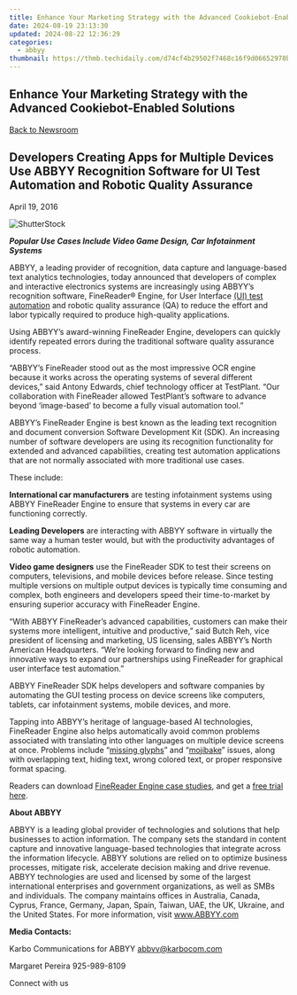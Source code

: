 ```yaml
---
title: Enhance Your Marketing Strategy with the Advanced Cookiebot-Enabled Solutions
date: 2024-08-19 23:13:30
updated: 2024-08-22 12:36:29
categories:
  - abbyy
thumbnail: https://thmb.techidaily.com/d74cf4b29502f7468c16f9d06652978b0acc41463aa1502d9a044d265c2e75a4.jpg
---
```


## Enhance Your Marketing Strategy with the Advanced Cookiebot-Enabled Solutions

[Back to Newsroom](https://tools.techidaily.com/abbyy/products/)

## Developers Creating Apps for Multiple Devices Use ABBYY Recognition Software for UI Test Automation and Robotic Quality Assurance

April 19, 2016

![ShutterStock](https://content.abbyy.com/-/media/project/abbyy/abbyy/branchtemplates/shutterstock_1272462163_1296-x-729.jpg?h=729&iar=0&w=1296)

**_Popular Use Cases Include Video Game Design, Car Infotainment Systems_** 

ABBYY, a leading provider of recognition, data capture and language-based text analytics technologies, today announced that developers of complex and interactive electronics systems are increasingly using ABBYY’s recognition software, FineReader® Engine, for User Interface [(UI) test automation](http://hubs.ly/H029ZtF0) and robotic quality assurance (QA) to reduce the effort and labor typically required to produce high-quality applications.

Using ABBYY’s award-winning FineReader Engine, developers can quickly identify repeated errors during the traditional software quality assurance process.

“ABBYY’s FineReader stood out as the most impressive OCR engine because it works across the operating systems of several different devices,” said Antony Edwards, chief technology officer at TestPlant. “Our collaboration with FineReader allowed TestPlant’s software to advance beyond ‘image-based’ to become a fully visual automation tool.”

ABBYY’s FineReader Engine is best known as the leading text recognition and document conversion Software Development Kit (SDK). An increasing number of software developers are using its recognition functionality for extended and advanced capabilities, creating test automation applications that are not normally associated with more traditional use cases.

These include:

**International car manufacturers** are testing infotainment systems using ABBYY FineReader Engine to ensure that systems in every car are functioning correctly.

**Leading Developers** are interacting with ABBYY software in virtually the same way a human tester would, but with the productivity advantages of robotic automation.

**Video game designers** use the FineReader SDK to test their screens on computers, televisions, and mobile devices before release. Since testing multiple versions on multiple output devices is typically time consuming and complex, both engineers and developers speed their time-to-market by ensuring superior accuracy with FineReader Engine.

“With ABBYY FineReader’s advanced capabilities, customers can make their systems more intelligent, intuitive and productive,” said Butch Reh, vice president of licensing and marketing, US licensing, sales ABBYY’s North American Headquarters. “We’re looking forward to finding new and innovative ways to expand our partnerships using FineReader for graphical user interface test automation.”

ABBYY FineReader SDK helps developers and software companies by automating the GUI testing process on device screens like computers, tablets, car infotainment systems, mobile devices, and more.

Tapping into ABBYY’s heritage of language-based AI technologies, FineReader Engine also helps automatically avoid common problems associated with translating into other languages on multiple device screens at once. Problems include “[missing glyphs](https://www.w3.org/International/articles/missing-char-glyph/index.en)” and “[mojibake](https://en.wikipedia.org/wiki/Mojibake)” issues, along with overlapping text, hiding text, wrong colored text, or proper responsive format spacing.

Readers can download [FineReader Engine case studies](http://hubs.ly/H029ZNF0), and get a [free trial here](http://hubs.ly/H029Zr%5F0).

**About ABBYY**

ABBYY is a leading global provider of technologies and solutions that help businesses to action information. The company sets the standard in content capture and innovative language-based technologies that integrate across the information lifecycle. ABBYY solutions are relied on to optimize business processes, mitigate risk, accelerate decision making and drive revenue. ABBYY technologies are used and licensed by some of the largest international enterprises and government organizations, as well as SMBs and individuals. The company maintains offices in Australia, Canada, Cyprus, France, Germany, Japan, Spain, Taiwan, UAE, the UK, Ukraine, and the United States. For more information, visit www.ABBYY.com

**Media Contacts:**

Karbo Communications for ABBYY [abbvv@karbocom.com](https://tools.techidaily.com/abbyy/products/)

Margaret Pereira 925-989-8109

Connect with us

<ins class="adsbygoogle"
     style="display:block"
     data-ad-format="autorelaxed"
     data-ad-client="ca-pub-7571918770474297"
     data-ad-slot="1223367746"></ins>



<ins class="adsbygoogle"
     style="display:block"
     data-ad-client="ca-pub-7571918770474297"
     data-ad-slot="8358498916"
     data-ad-format="auto"
     data-full-width-responsive="true"></ins>
